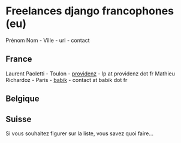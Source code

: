Freelances django francophones (eu)
===================================


Prénom Nom - Ville - url - contact

France
------
Laurent Paoletti - Toulon - [providenz](http://providenz.fr) - lp at providenz dot fr
Mathieu Richardoz - Paris - [babik](http://www.babik.fr) - contact at babik dot fr

Belgique
--------

Suisse
-------


Si vous souhaitez figurer sur la liste, vous savez quoi faire...

